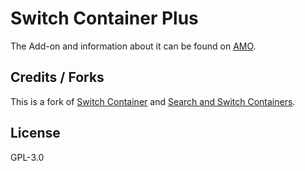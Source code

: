 # Switch Container Plus

The Add-on and information about it can be found on [AMO](https://addons.mozilla.org/firefox/addon/switch-container-plus/).

## Credits / Forks

This is a fork of [Switch Container](https://gitlab.com/mjanetmars/switch-container) and [Search and Switch Containers](https://github.com/andreicristianpetcu/Search-and-Switch-Containers).

## License

GPL-3.0